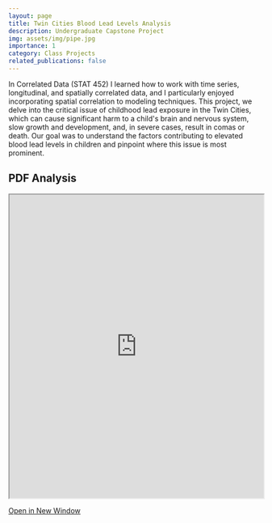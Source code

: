 ```yaml
---
layout: page
title: Twin Cities Blood Lead Levels Analysis
description: Undergraduate Capstone Project
img: assets/img/pipe.jpg
importance: 1
category: Class Projects
related_publications: false
---
```


In Correlated Data (STAT 452) I learned how to work with time series, longitudinal, and spatially correlated data, and I particularly enjoyed incorporating spatial correlation to modeling techniques. This project, we delve into the critical issue of childhood lead exposure in the Twin Cities, which can cause significant harm to a child's brain and nervous system, slow growth and development, and, in severe cases, result in comas or death. Our goal was to understand the factors contributing to elevated blood lead levels in children and pinpoint where this issue is most prominent.

## PDF Analysis

<iframe src="https://https://github.com/echi/Sudoku.github.io/assets/pdf/CorrelatedData.pdf" width="100%" height="600px"></iframe>

[Open in New Window](https://nicholasdi2000.github.io/assets/pdf/CorrelatedData.pdf)
